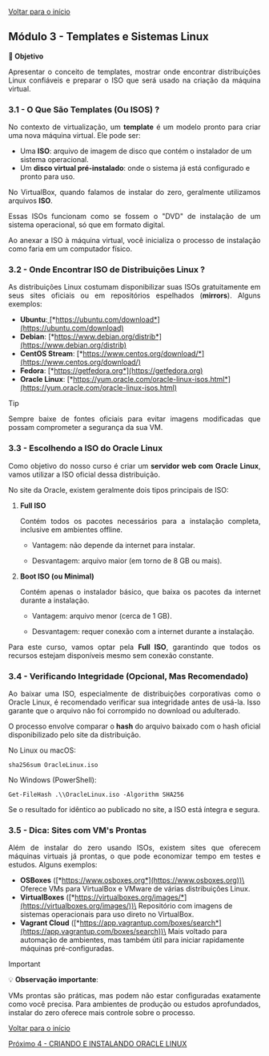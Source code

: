 [Voltar para o início](./README.md)

## Módulo 3 - Templates e Sistemas Linux

**🎯 Objetivo**

<p align="justify">Apresentar o conceito de templates, mostrar onde encontrar distribuições Linux confiáveis e preparar o ISO que será usado na criação da máquina virtual.</p>

### 3.1 - O Que São Templates (Ou ISOS) ?

<p align="justify">No contexto de virtualização, um <strong>template</strong> é um modelo pronto para criar uma nova máquina virtual. Ele pode ser:</p>

-   Uma **ISO**: arquivo de imagem de disco que contém o instalador de um sistema operacional.
-   Um **disco virtual pré-instalado**: onde o sistema já está configurado e pronto para uso.

<p align="justify">No VirtualBox, quando falamos de instalar do zero, geralmente utilizamos arquivos <strong>ISO</strong>.</p>
<p align="justify">Essas ISOs funcionam como se fossem o "DVD" de instalação de um sistema operacional, só que em formato digital.</p>
<p align="justify">Ao anexar a ISO à máquina virtual, você inicializa o processo de
instalação como faria em um computador físico.</p>

### 3.2 - Onde Encontrar ISO de Distribuições Linux ?

<p align="justify">As distribuições Linux costumam disponibilizar suas ISOs gratuitamente em seus sites oficiais ou em repositórios espelhados (<strong>mirrors</strong>). Alguns
exemplos:</p>

-   **Ubuntu**:[
    ](https://ubuntu.com/download)[*https://ubuntu.com/download*](https://ubuntu.com/download)
-   **Debian**:
    [*https://www.debian.org/distrib*](https://www.debian.org/distrib)
-   **CentOS Stream**:
    [*https://www.centos.org/download/*](https://www.centos.org/download/)
-   **Fedora**: [*https://getfedora.org*](https://getfedora.org)
-   **Oracle Linux**:
    [*https://yum.oracle.com/oracle-linux-isos.html*](https://yum.oracle.com/oracle-linux-isos.html)

> [!TIP]
> <p align="justify">Sempre baixe de fontes oficiais para evitar imagens modificadas que possam comprometer a segurança da sua VM.</p>

### 3.3 - Escolhendo a ISO do Oracle Linux

<p align="justify">Como objetivo do nosso curso é criar um <strong>servidor web com Oracle Linux</strong>, vamos utilizar a ISO oficial dessa distribuição.</p>

No site da Oracle, existem geralmente dois tipos principais de ISO:

1.  **Full ISO**

    <p align="justify">Contém todos os pacotes necessários para a instalação completa, inclusive em ambientes offline.</p>

    -   Vantagem: não depende da internet para instalar.

    -   Desvantagem: arquivo maior (em torno de 8 GB ou mais).

2.  **Boot ISO (ou Minimal)**

    <p align="justify">Contém apenas o instalador básico, que baixa os pacotes da internet durante a instalação.</p>

    -   Vantagem: arquivo menor (cerca de 1 GB).

    -   Desvantagem: requer conexão com a internet durante a instalação.

<p align="justify">Para este curso, vamos optar pela <strong>Full ISO</strong>, garantindo que todos os recursos estejam disponíveis mesmo sem conexão constante.</p>

### 3.4 - Verificando Integridade (Opcional, Mas Recomendado)

<p align="justify">Ao baixar uma ISO, especialmente de distribuições corporativas como o Oracle Linux, é recomendado verificar sua integridade antes de usá-la. Isso garante que o arquivo não foi corrompido no download ou adulterado.</p>

<p align="justify">O processo envolve comparar o <strong>hash</strong> do arquivo baixado com o hash oficial disponibilizado pelo site da distribuição.</p>

No Linux ou macOS:

```
sha256sum OracleLinux.iso
```

No Windows (PowerShell):

```
Get-FileHash .\\OracleLinux.iso -Algorithm SHA256
```

<p align="justify">Se o resultado for idêntico ao publicado no site, a ISO está íntegra e segura.</p>

### 3.5 - Dica: Sites com VM's Prontas

<p align="justify">Além de instalar do zero usando ISOs, existem sites que oferecem máquinas virtuais já prontas, o que pode economizar tempo em testes e estudos. Alguns exemplos:</p>

-   **OSBoxes** ([*https://www.osboxes.org*](https://www.osboxes.org))\
    Oferece VMs para VirtualBox e VMware de várias distribuições Linux.
-   **VirtualBoxes**
    ([*https://virtualboxes.org/images/*](https://virtualboxes.org/images/))\
    Repositório com imagens de sistemas operacionais para uso direto no
    VirtualBox.
-   **Vagrant Cloud**
    ([*https://app.vagrantup.com/boxes/search*](https://app.vagrantup.com/boxes/search))\
    Mais voltado para automação de ambientes, mas também útil para
    iniciar rapidamente máquinas pré-configuradas.

> [!IMPORTANT]
> 💡 **Observação importante**: <p align="justify">VMs prontas são práticas, mas podem não estar configuradas exatamente como você precisa. Para ambientes de produção ou estudos aprofundados, instalar do zero oferece mais controle sobre o processo.</p>

[Voltar para o início](./README.md)

[Próximo 4 - CRIANDO E INSTALANDO ORACLE LINUX](./modulo_4.md)
